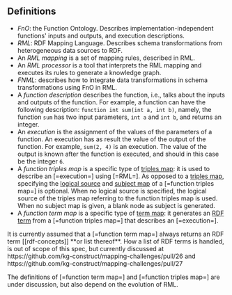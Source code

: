 ## Definitions

- <dfn>FnO</dfn>: the Function Ontology. Describes implementation-independent functions' inputs and outputs, and execution descriptions.
- <dfn>RML</dfn>: RDF Mapping Language. Describes schema transformations from heterogeneous data sources to RDF.
- An <dfn>RML mapping</dfn> is a set of mapping rules, described in <a>RML</a>.
- An <dfn>RML processor</dfn> is a tool that interprets the <a>RML mapping</a> and executes its rules to generate a knowledge graph.
- <dfn>FNML</dfn>: describes how to integrate data transformations in schema transformations using <a>FnO</a> in <a>RML</a>.
- A <dfn>function description</dfn> describes the function, i.e., talks about the inputs and outputs of the function.
  For example, a function can have the following description: `function int sum(int a, int b)`, namely,
  the function `sum` has two input parameters, `int a` and `int b`, and returns an integer.
- An <dfn>execution</dfn> is the assignment of the values of the parameters of a function.
  An <a>execution</a> has as result the value of the output of the function.
  For example, `sum(2, 4)` is an execution.
  The value of the output is known after the function is executed, and should in this case be the integer `6`.
- A <dfn>function triples map</dfn> is a specific type of [triples map](https://rml.io/specs/rml/#triples-map): it is used to describe an [=execution=] using [=RML=].
  As opposed to a [triples map](https://rml.io/specs/rml/#triples-map), specifying the [logical source](https://rml.io/specs/rml/#logical-source) and [subject map](https://rml.io/specs/rml/#subject-map) of a [=function triples map=] is optional.
  When no logical source is specified, the logical source of the triples map referring to the function triples map is used.
  When no subject map is given, a blank node as subject is generated.
- A <dfn>function term map</dfn> is a specific type of [term map](https://rml.io/specs/rml/#term-map): it generates an [RDF term](https://rml.io/specs/rml/#rdf-term) from a [=function triples map=] that describes an [=execution=].

<p class="note" data-format="markdown">
It is currently assumed that a [=function term map=] always returns an RDF term [[rdf-concepts]] **or list thereof**.
How a list of RDF terms is handled, is out of scope of this spec, but currently discussed at https://github.com/kg-construct/mapping-challenges/pull/26 and https://github.com/kg-construct/mapping-challenges/pull/27
</p>

<p class="issue" data-number="11" data-format="markdown">
The definitions of [=function term map=] and [=function triples map=] are under discussion,
but also depend on the evolution of RML.
</p>
